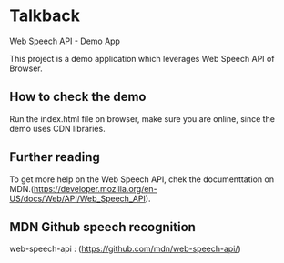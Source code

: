 # Talkback

Web Speech API - Demo App

This project is a demo application which leverages Web Speech API of Browser.

## How to check the demo

Run the index.html file on browser, make sure you are online, since the demo uses CDN libraries.

## Further reading

To get more help on the Web Speech API, chek the documenttation on MDN.(https://developer.mozilla.org/en-US/docs/Web/API/Web_Speech_API).

## MDN Github speech recognition 
web-speech-api : (https://github.com/mdn/web-speech-api/)
